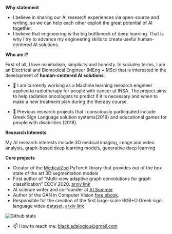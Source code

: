 **Why statement**

- I believe in sharing our AI research experiences via open-source and writing, so we can help each other exploit the great potential of AI together. 
- I believe that engineering is the big bottleneck of deep learning. That is why I try to advance my engineering skills to create useful human-centered AI solutions.

**Who am I?**

First of all, I love minimalism, simplicity and honesty. In sociatey terms, I am an Electrical and Biomedical Engineer (MEng + MSc) that is interested in the  development of **human-centered AI solutions**. 

- 🔭 I am currently working as a Machine learning research engineer applied to radiotherapy for people with cancer at INSA. The project aims to help radiation oncologists to predict if it is necessary and when to make a new treatment plan during the therapy course.  

- 🌱 Previous research projects that I consciously participated include Greek Sign Language solution systems(2019) and educational games for people with disabilities (2018).

**Research Interests** 

My AI research interests include 3D medical imaging, image and video analysis, graph-based deep learning models, generative deep learning

**Core projects**

- Creator of the [MedicalZoo](https://github.com/black0017/MedicalZooPytorch) PyTorch library that provides out of the box state of the art 3D segmentation models
- First author of "Multi-view adaptive graph convolutions for graph classification" ECCV 2020. [arxiv link](https://arxiv.org/abs/2007.12450)
- AI science writer and co-founder at [AI Summer](https://theaisummer.com/)
- Author of the GAN in Computer Vision [free ebook](https://theaisummer.com/gans-computer-vision-ebook/).
- Responsible for the creation of the first large-scale RGB+D Greek sign language video [dataset](https://zenodo.org/record/3941811#.Xw6nqJZRU5k). [arxiv link](https://arxiv.org/abs/2007.12530)



![Github stats](https://github-readme-stats.vercel.app/api?username=black0017&show_icons=true&hide_border=true)


- 📫 How to reach me: black.adaloglou@gmail.com
